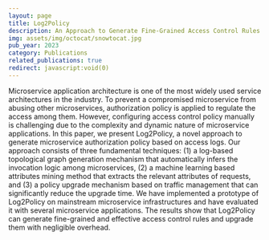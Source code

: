 ```yaml
---
layout: page
title: Log2Policy
description: An Approach to Generate Fine-Grained Access Control Rules for Microservices from Scratch
img: assets/img/octocat/snowtocat.jpg
pub_year: 2023
category: Publications
related_publications: true
redirect: javascript:void(0)
---
```


Microservice application architecture is one of the most widely used service architectures in the industry. To prevent a compromised microservice from abusing other microservices, authorization policy is applied to regulate the access among them. However, configuring access control policy manually is challenging due to the complexity and dynamic nature of microservice applications. In this paper, we present Log2Policy, a novel approach to generate microservice authorization policy based on access logs. Our approach consists of three fundamental techniques: (1) a log-based topological graph generation mechanism that automatically infers the invocation logic among microservices, (2) a machine learning based attributes mining method that extracts the relevant attributes of requests, and (3) a policy upgrade mechanism based on traffic management that can significantly reduce the upgrade time. We have implemented a prototype of Log2Policy on mainstream microservice infrastructures and have evaluated it with several microservice applications. The results show that Log2Policy can generate fine-grained and effective access control rules and upgrade them with negligible overhead.
